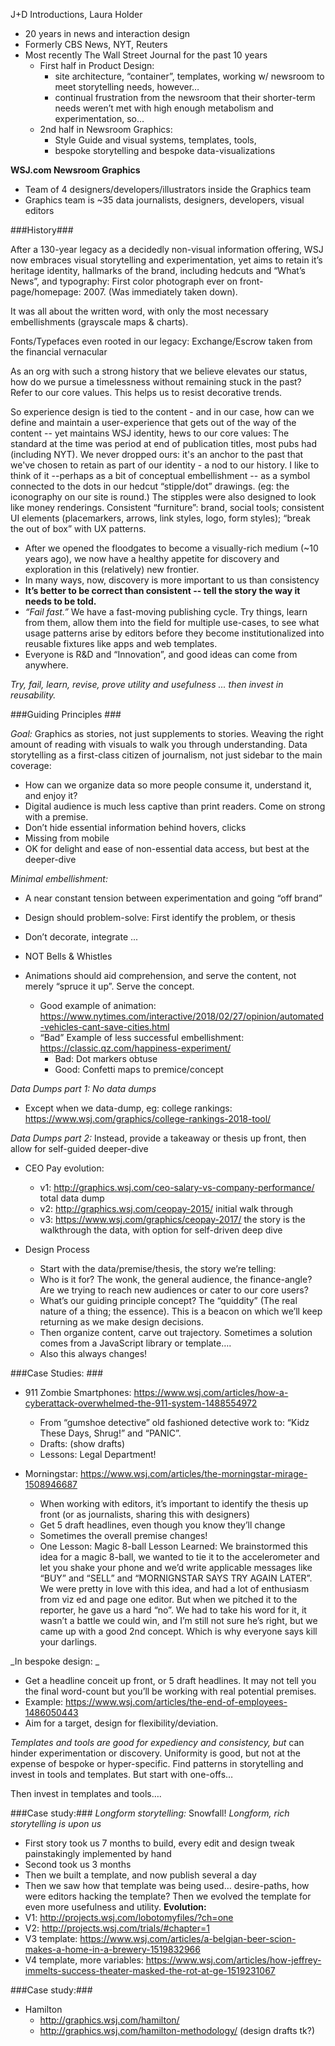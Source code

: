 
J+D Introductions, Laura Holder

* 20 years in news and interaction design
* Formerly CBS News, NYT, Reuters
* Most recently The Wall Street Journal for the past 10 years
  * First half in Product Design:
    * site architecture, “container”, templates, working w/ newsroom to meet storytelling needs, however…
    * continual frustration from the newsroom that their shorter-term needs weren’t met with high enough metabolism and experimentation, so...
  * 2nd half in Newsroom Graphics:
    * Style Guide and visual systems, templates, tools, 
    * bespoke storytelling and bespoke data-visualizations


**WSJ.com Newsroom Graphics**

* Team of 4 designers/developers/illustrators inside the Graphics team
* Graphics team is ~35 data journalists, designers, developers, visual editors


###History###


After a 130-year legacy as a decidedly non-visual information offering, WSJ now embraces visual storytelling and experimentation, yet aims to retain it’s heritage identity, hallmarks of the brand, including hedcuts and “What’s News”, and typography:
First color photograph ever on front-page/homepage: 2007. (Was immediately taken down).

It was all about the written word, with only the most necessary embellishments (grayscale maps & charts).

Fonts/Typefaces even rooted in our legacy: Exchange/Escrow taken from the financial vernacular

As an org with such a strong history that we believe elevates our status, how do we pursue a timelessness without remaining stuck in the past? 
Refer to our core values. This helps us to resist decorative trends. 

So experience design is tied to the content - and in our case, how can we define and maintain a user-experience that gets out of the way of the content -- yet maintains WSJ identity, hews to our core values:
The standard at the time was period at end of publication titles, most pubs had (including NYT). We never dropped ours: it's an anchor to the past that we've chosen to retain as part of our identity - a nod to our history.
I like to think of it --perhaps as a bit of conceptual embellishment -- as a symbol connected to the dots in our hedcut “stipple/dot” drawings. (eg: the iconography on our site is round.) The stipples were also designed to look like money renderings.
Consistent “furniture”: brand, social tools; consistent UI elements (placemarkers, arrows, link styles, logo, form styles); “break the out of box” with UX patterns.

* After we opened the floodgates to become a visually-rich medium (~10 years ago), we now have a healthy appetite for discovery and exploration in this (relatively) new frontier.
* In many ways, now, discovery is more important to us than consistency 
* **It’s better to be correct than consistent  -- tell the story the way it needs to be told.**
* *“Fail fast.”* We have a fast-moving publishing cycle. Try things, learn from them, allow them into the field for multiple use-cases, to see what usage patterns arise by editors before they become institutionalized into reusable fixtures like apps and web templates. 
* Everyone is R&D and “Innovation”, and good ideas can come from anywhere.

*Try, fail, learn, revise, prove utility and usefulness ... then invest in reusability.*


###Guiding Principles ###

_Goal:_ Graphics as stories, not just supplements to stories. Weaving the right amount of reading with visuals to walk you through understanding. Data storytelling as a first-class citizen of journalism, not just sidebar to the main coverage: 
* How can we organize data so more people consume it, understand it, and enjoy it?
* Digital audience is much less captive than print readers. Come on strong with a premise.
* Don’t hide essential information behind hovers, clicks 
* Missing from mobile
* OK for delight and ease of non-essential data access, but best at the deeper-dive 

_Minimal embellishment:_
* A near constant tension between experimentation and going “off brand”
* Design should problem-solve: First identify the problem, or thesis
* Don’t decorate, integrate ... 
* NOT Bells & Whistles

* Animations should aid comprehension, and serve the content, not merely “spruce it up”. Serve the concept.
  * Good example of animation: https://www.nytimes.com/interactive/2018/02/27/opinion/automated-vehicles-cant-save-cities.html
  * “Bad” Example of less successful embellishment: https://classic.qz.com/happiness-experiment/
    * Bad: Dot markers obtuse
    * Good: Confetti maps to premice/concept

*Data Dumps part 1: No data dumps*
* Except when we data-dump, eg: college rankings: https://www.wsj.com/graphics/college-rankings-2018-tool/

*Data Dumps part 2:* Instead, provide a takeaway or thesis up front, then allow for self-guided deeper-dive

* CEO Pay evolution:
  * v1: http://graphics.wsj.com/ceo-salary-vs-company-performance/ total data dump
  * v2: http://graphics.wsj.com/ceopay-2015/ initial walk through
  * v3: https://www.wsj.com/graphics/ceopay-2017/ the story is the walkthrough the data, with option for self-driven deep dive

* Design Process
  * Start with the data/premise/thesis, the story we’re telling: 
  * Who is it for? The wonk, the general audience, the finance-angle? Are we trying to reach new audiences or cater to our core users? 
  * What’s our guiding principle concept? The “quiddity” (The real nature of a thing; the essence). This is a beacon on which we’ll keep returning as we make design decisions.
  * Then organize content, carve out trajectory. Sometimes a solution comes from a JavaScript library or template….
  * Also this always changes!

###Case Studies: ###

* 911 Zombie Smartphones: https://www.wsj.com/articles/how-a-cyberattack-overwhelmed-the-911-system-1488554972
  * From “gumshoe detective” old fashioned detective work to: “Kidz These Days, Shrug!” and “PANIC”.
  * Drafts: (show drafts)
  * Lessons: Legal Department!


* Morningstar: https://www.wsj.com/articles/the-morningstar-mirage-1508946687

  * When working with editors, it’s important to identify the thesis up front (or as journalists, sharing this with designers)
  * Get 5 draft headlines, even though you know they’ll change
  * Sometimes the overall premise changes!
  * One Lesson: Magic 8-ball Lesson Learned: We brainstormed this idea for a magic 8-ball, we wanted to tie it to the accelerometer and let you shake your phone and we’d write applicable messages like “BUY” and “SELL” and “MORNIGNSTAR SAYS TRY AGAIN LATER”. We were pretty in love with this idea, and had a lot of enthusiasm from viz ed and page one editor. But when we pitched it to the reporter, he gave us a hard “no”. We had to take his word for it, it wasn’t a battle we could win, and I’m still not sure he’s right, but we came up with a good 2nd concept. Which is why everyone says kill your darlings. 

_In bespoke design: _
* Get a headline conceit up front, or 5 draft headlines. It may not tell you the final word-count but you’ll be working with real potential premises.
* Example: https://www.wsj.com/articles/the-end-of-employees-1486050443 
* Aim for a target, design for flexibility/deviation.

_Templates and tools are good for expediency and consistency, but_ can hinder experimentation or discovery. Uniformity is good, but not at the expense of bespoke or hyper-specific. Find patterns in storytelling and invest in tools and templates. But start with one-offs…

Then invest in templates and tools…. 

###Case study:###
_Longform storytelling:_
Snowfall! *Longform, rich storytelling is upon us*
* First story took us 7 months to build, every edit and design tweak painstakingly implemented by hand
* Second took us 3 months
* Then we built a template, and now publish several a day
* Then we saw how that template was being used… desire-paths, how were editors hacking the template? Then we evolved the template for even more usefulness and utility.
**Evolution:**
* V1: http://projects.wsj.com/lobotomyfiles/?ch=one
* V2: http://projects.wsj.com/trials/#chapter=1
* V3 template: https://www.wsj.com/articles/a-belgian-beer-scion-makes-a-home-in-a-brewery-1519832966
* V4 template, more variables: https://www.wsj.com/articles/how-jeffrey-immelts-success-theater-masked-the-rot-at-ge-1519231067


###Case study:###

* Hamilton
  * http://graphics.wsj.com/hamilton/
  * http://graphics.wsj.com/hamilton-methodology/
(design drafts tk?)


